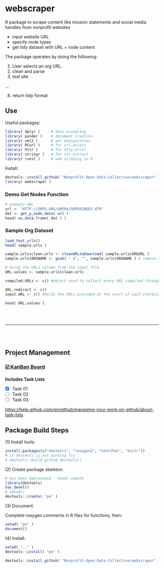 # webscraper

R package to scrape content like mission statements and social media handles from nonprofit websites

* input website URL
* specify node types
* get tidy dataset with URL + node content 


The package operates by doing the following:

1. User selects an org URL. 
2. clean and parse
3. test site


...

8. return tidy format 





## Use


Useful packages: 

```r
library( dplyr )     # data wrangling 
library( pander )    # document creation 
library( xml2 )      # xml manipulation 
library( RCurl )     # for url.exists
library( httr )      # for http_error
library( stringr )   # for str_extract
library( rvest )     # web scraping in R 
```


Install: 

```r
devtools::install_github( "Nonprofit-Open-Data-Collective/webscraper" )
library( webscraper )
```



### Demo Get Nodes Function

```r
# example URL
url <- "HTTP://GMFD.ORG/GMFRA/GMFRAINDEX.HTM"
dat <- get_p_node_data( url )
head( as.data.frame( dat ) )
```





### Sample Org Dataset

```r
load_test_urls()
head( sample.urls )

sample.urls$clean.urls <- cleanURLtoDownload( sample.urls$ORGURL )
sample.urls$ORGNAME <- gsub( " $", "", sample.urls$ORGNAME ) # remove any trailing spaces

# Using the URLs column from the input file
URL.values <- sample.urls$clean.urls

compiled.URLs <- c() #object used to collect every URL compiled throughout the process, the full list for each provided site.

URL.redirect <- c()
input.URL <- c() #holds the URLs provided at the start of each iteration, before any cropping
  
head( URL.values )
```


<br>
<br>

----

<br>
<br>


## Project Management 

### [:ballot_box_with_check: KanBan Board](https://github.com/Nonprofit-Open-Data-Collective/webscraper/projects/1) 

**Includes Task Lists**

- [x] Task 01
- [ ] Task 02
- [ ] Task 03

https://help.github.com/en/github/managing-your-work-on-github/about-task-lists



## Package Build Steps



(1) Install tools:

```r
install.packages(c("devtools", "roxygen2", "testthat", "knitr"))
# if devtools is not working try
# devtools::build_github_devtools() 
```

(2) Create package skeleton:

```r
# has been deprecated - needs update
library(devtools)
has_devel()
# setwd()
devtools::create( "pe" )
```

(3) Document: 

Complete roxygen comments in R files for functions, then:

```r
setwd( "pe" )
document()
```

(4) Install:

```r
setwd( ".." )
devtools::install( "pe" )
```

```r
devtools::install_github( "Nonprofit-Open-Data-Collective/webscraper" )
```
